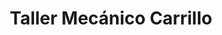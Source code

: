 ---
title: "Taller Mecánico Carrillo"
url: /santa-cruz-de-la-sierra/taller-mecanico-carrillo/
shop: Autowerkstatt
---